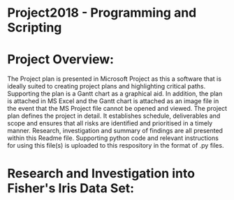 # Project2018 - Programming and Scripting

# Project Overview:
The Project plan is presented in Microsoft Project as this a software that is ideally suited to creating project plans and highlighting critical      paths. Supporting the plan is a Gantt chart as a graphical aid. In addition, the plan is attached in MS Excel and the Gantt chart is attached as an image file in the event that the MS Project file cannot be opened and viewed. 
The project plan defines the project in detail. It establishes schedule, deliverables and scope and ensures that all risks are identified and prioritised in a timely manner.
Research, investigation and summary of findings are all presented within this Readme file.
Supporting python code and relevant instructions for using this file(s) is uploaded to this respository in the format of .py files.  

# Research and Investigation into Fisher's Iris Data Set:
